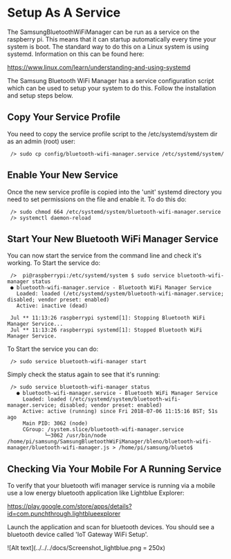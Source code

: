 # Setup As A Service
The SamsungBluetoothWiFiManager can be run as a service on the raspberry pi. This means that it can startup automatically 
every time your system is boot. The standard way to do this on a Linux system is using systemd. Information on this can be found here:

https://www.linux.com/learn/understanding-and-using-systemd

The Samsung Bluetooth WiFi Manager has a service configuration script which can be used to setup your system to do this. Follow the installation and setup steps below.

## Copy Your Service Profile
You need to copy the service profile script to the /etc/systemd/system dir as an admin (root) user:

     /> sudo cp config/bluetooth-wifi-manager.service /etc/systemd/system/
     
## Enable Your New Service
Once the new service profile is copied into the 'unit' systemd directory you need to set permissions on the file and enable it. To do this do:

     /> sudo chmod 664 /etc/systemd/system/bluetooth-wifi-manager.service
     /> systemctl daemon-reload

## Start Your New Bluetooth WiFi Manager Service
You can now start the service from the command line and check it's working. To Start the service do:

     />  pi@raspberrypi:/etc/systemd/system $ sudo service bluetooth-wifi-manager status
     ● bluetooth-wifi-manager.service - Bluetooth WiFi Manager Service
       Loaded: loaded (/etc/systemd/system/bluetooth-wifi-manager.service; disabled; vendor preset: enabled)
       Active: inactive (dead)

     Jul ** 11:13:26 raspberrypi systemd[1]: Stopping Bluetooth WiFi Manager Service...
     Jul ** 11:13:26 raspberrypi systemd[1]: Stopped Bluetooth WiFi Manager Service.

To Start the service you can do:

     /> sudo service bluetooth-wifi-manager start
     
Simply check the status again to see that it's running:

     /> sudo service bluetooth-wifi-manager status
       ● bluetooth-wifi-manager.service - Bluetooth WiFi Manager Service
         Loaded: loaded (/etc/systemd/system/bluetooth-wifi-manager.service; disabled; vendor preset: enabled)
         Active: active (running) since Fri 2018-07-06 11:15:16 BST; 51s ago
         Main PID: 3062 (node)
         CGroup: /system.slice/bluetooth-wifi-manager.service
                └─3062 /usr/bin/node /home/pi/samsung/SamsungBluetoothWiFiManager/bleno/bluetooth-wifi-manager/bluetooth-wifi-manager.js > /home/pi/samsung/blueto$

## Checking Via Your Mobile For A Running Service
To verify that your bluetooth wifi manager service is running via a mobile use a low energy bluetooth application like Lightblue Explorer:

https://play.google.com/store/apps/details?id=com.punchthrough.lightblueexplorer

Launch the application and scan for bluetooth devices. You should see a bluetooth device called 'IoT Gateway WiFi Setup'.

![Alt text](../../../docs/Screenshot_lightblue.png = 250x)

